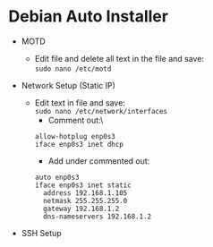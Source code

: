 # Debian Auto Installer

- MOTD
  - Edit file and delete all text in the file and save:\
  `sudo nano /etc/motd`

- Network Setup (Static IP)
  - Edit text in file and save:\
  `sudo nano /etc/network/interfaces`
    - Comment out:\
    ```
    allow-hotplug enp0s3
    iface enp0s3 inet dhcp
    ```
    - Add under commented out:
    ```
    auto enp0s3
    iface enp0s3 inet static
      address 192.168.1.105
      netmask 255.255.255.0
      gateway 192.168.1.2
      dns-nameservers 192.168.1.2
    ```

- SSH Setup
